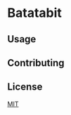 # Batatabit

## Usage

## Contributing


## License
[MIT](https://choosealicense.com/licenses/mit/)
